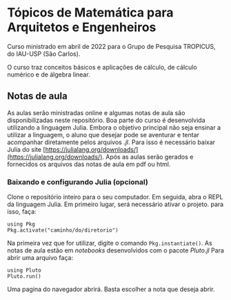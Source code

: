 # Tópicos de Matemática para Arquitetos e Engenheiros

Curso ministrado em abril de 2022 para o Grupo de Pesquisa TROPICUS, do IAU-USP (São Carlos).

O curso traz conceitos básicos e aplicações de cálculo, de cálculo numérico e de álgebra linear. 

## Notas de aula 

As aulas serão ministradas online e algumas notas de aula são disponibilizadas neste repositório. Boa parte do curso é desenvolvida utilizando a linguagem Julia. Embora o objetivo principal não seja ensinar a utilizar a linguagem, o aluno que desejar pode se aventurar e tentar acompanhar diretamente pelos arquivos *.jl*. Para isso é necessário baixar Julia do site [https://julialang.org/downloads/](https://julialang.org/downloads/). Após as aulas serão gerados e fornecidos os arquivos das notas de aula em pdf ou html.

### Baixando e configurando Julia (opcional)

Clone o repositório inteiro para o seu computador. Em seguida, abra o REPL da linguagem Julia. Em primeiro lugar, será necessário ativar o projeto. para isso, faça:

```
using Pkg
Pkg.activate("caminho/do/diretorio")
```
Na primeira vez que for utilizar, digite o comando `Pkg.instantiate()`. As notas de aula estão em *notebooks* desenvolvidos com o pacote *Pluto.jl* Para abrir uma arquivo faça:

```
using Pluto
Pluto.run()
```

Uma pagina do navegador abrirá. Basta escolher a nota que deseja abrir.

